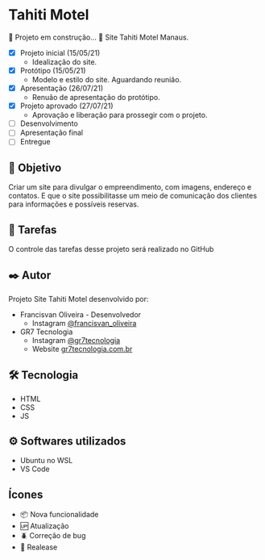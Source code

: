 # Tahiti Motel

:construction: Projeto em construção... :construction:
Site Tahiti Motel Manaus.

- [x] Projeto inicial (15/05/21)
    - Idealização do site.
- [x] Protótipo (15/05/21)
    - Modelo e estilo do site. Aguardando reunião.
- [x] Apresentação (26/07/21)
    - Renuão de apresentação do protótipo.
- [x] Projeto aprovado (27/07/21)
    - Aprovação e liberação para prossegir com o projeto.
- [ ] Desenvolvimento 
- [ ] Apresentação final
- [ ] Entregue

## 🚀 Objetivo

Criar um site para divulgar o empreendimento, com imagens, endereço e contatos. E que o site possibilitasse um meio de comunicação dos clientes para informações e possíveis reservas.

## :open_book: Tarefas

O controle das tarefas desse projeto será realizado no GitHub

## ✒️ Autor

Projeto Site Tahiti Motel desenvolvido por:

* Francisvan Oliveira - Desenvolvedor
    - Instagram <a href="https://www.instagram.com/francisvan_oliveira/" target="_blank">@francisvan_oliveira</a>
* GR7 Tecnologia
    - Instagram <a href="https://www.instagram.com/gr7tecnologia/" target="_blank">@gr7tecnologia</a>
    - Website <a href="https://www.gr7tecnologia.com.br/" target="_blank">gr7tecnologia.com.br</a>

## 🛠️ Tecnologia

* HTML
* CSS
* JS

## ⚙️ Softwares utilizados

* Ubuntu no WSL
* VS Code

## Ícones

- :package: Nova funcionalidade
- :up: Atualização
- :beetle: Correção de bug
- :checkered_flag: Realease
